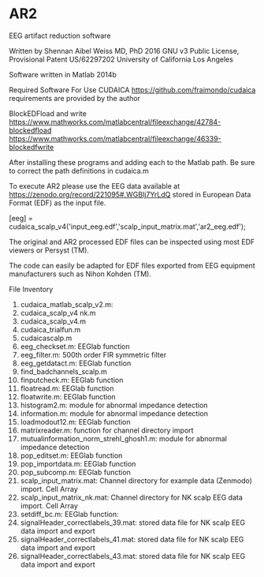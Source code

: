 # AR2
EEG artifact reduction software

Written by Shennan Aibel Weiss MD, PhD 2016
GNU v3 Public License, Provisional Patent US/62297202
University of California Los Angeles

Software written in Matlab 2014b 

Required Software For Use
CUDAICA 
https://github.com/fraimondo/cudaica
requirements are provided by the author

BlockEDFload and write
https://www.mathworks.com/matlabcentral/fileexchange/42784-blockedfload
https://www.mathworks.com/matlabcentral/fileexchange/46339-blockedfwrite

After installing these programs and adding each to the Matlab path. Be sure to correct the path definitions in cudaica.m

To execute AR2 please use the EEG data available at https://zenodo.org/record/221095#.WGBIj7YrLdQ stored in European Data Format (EDF)
as the input file.

[eeg] = cudaica_scalp_v4('input_eeg.edf','scalp_input_matrix.mat','ar2_eeg.edf');

The original and AR2 processed EDF files can be inspected using most EDF viewers or Persyst (TM).

The code can easily be adapted for EDF files exported from EEG equipment manufacturers such as Nihon Kohden (TM).

File Inventory
1) cudaica_matlab_scalp_v2.m:
2) cudaica_scalp_v4 nk.m
3) cudaica_scalp_v4.m
4) cudaica_trialfun.m
5) cudaicascalp.m
6) eeg_checkset.m: EEGlab function
7) eeg_filter.m: 500th order FIR symmetric filter
8) eeg_getdatact.m: EEGlab function
9) find_badchannels_scalp.m
10) finputcheck.m: EEGlab function
11) floatread.m: EEGlab function
12) floatwrite.m: EEGlab function
13) histogram2.m: module for abnormal impedance detection
14) information.m: module for abnormal impedance detection
15) loadmodout12.m: EEGlab function
16) matrixreader.m: function for channel directory import 
17) mutualinformation_norm_strehl_ghosh1.m: module for abnormal impedance detection
18) pop_editset.m: EEGlab function
19) pop_importdata.m: EEGlab function
20) pop_subcomp.m: EEGlab function
21) scalp_input_matrix.mat: Channel directory for example data (Zenmodo) import. Cell Array
22) scalp_input_matrix_nk.mat: Channel directory for NK scalp EEG data import. Cell Array
23) setdiff_bc.m: EEGlab function: 
24) signalHeader_correctlabels_39.mat: stored data file for NK scalp EEG data import and export
25) signalHeader_correctlabels_41.mat: stored data file for NK scalp EEG data import and export
26) signalHeader_correctlabels_43.mat: stored data file for NK scalp EEG data import and export

